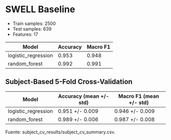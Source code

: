# SWELL Baseline

* Train samples: 2500
* Test samples: 639
* Features: 17

| Model | Accuracy | Macro F1 |
| --- | --- | --- |
| logistic_regression | 0.953 | 0.948 |
| random_forest | 0.992 | 0.991 |

## Subject-Based 5-Fold Cross-Validation

| Model | Accuracy (mean +/- std) | Macro F1 (mean +/- std) |
| --- | --- | --- |
| logistic_regression | 0.951 +/- 0.009 | 0.946 +/- 0.009 |
| random_forest | 0.989 +/- 0.006 | 0.987 +/- 0.008 |

Fuente: subject_cv_results/subject_cv_summary.csv.

